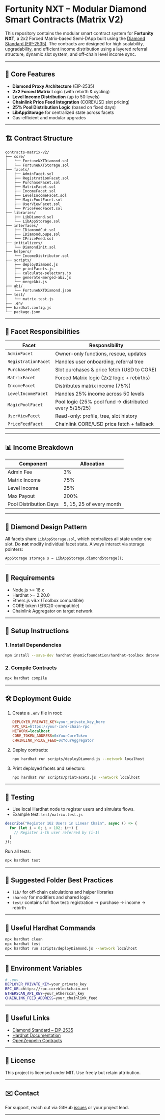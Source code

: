 # Fortunity NXT – Modular Diamond Smart Contracts (Matrix V2)

This repository contains the modular smart contract system for **Fortunity NXT**, a 2x2 Forced Matrix-based Semi-DApp built using the [Diamond Standard (EIP-2535)](https://eips.ethereum.org/EIPS/eip-2535). The contracts are designed for high scalability, upgradability, and efficient income distribution using a layered referral structure, dynamic slot system, and off-chain level income sync.

---

## 🔗 Core Features

- **Diamond Proxy Architecture** (EIP-2535)
- **2x2 Forced Matrix** Logic (with rebirth & cycling)
- **Level Income Distribution** (up to 50 levels)
- **Chainlink Price Feed Integration** (CORE/USD slot pricing)
- **25% Pool Distribution Logic** (based on fixed days)
- **LibAppStorage** for centralized state across facets
- Gas-efficient and modular upgrades

---

## 🏗️ Contract Structure

```
contracts-matrix-v2/
├── core/
│   └── FortuneNXTDiamond.sol
│   └── FortuneNXTStorage.sol
├── facets/
│   ├── AdminFacet.sol
│   ├── RegistrationFacet.sol
│   ├── PurchaseFacet.sol
│   ├── MatrixFacet.sol
│   ├── IncomeFacet.sol
│   ├── LevelIncomeFacet.sol
│   ├── MagicPoolFacet.sol
│   ├── UserViewFacet.sol
│   └── PriceFeedFacet.sol
├── libraries/
│   ├── LibDiamond.sol
│   └── LibAppStorage.sol
├── interfaces/
│   ├── IDiamondCut.sol
│   ├── IDiamondLoupe.sol
│   └── IPriceFeed.sol
├── initializers/
│   └── DiamondInit.sol
├── helpers/
│   └── IncomeDistributor.sol
├── scripts/
│   ├── deployDiamond.js
│   ├── printFacets.js
│   ├── calculate-selectors.js
│   ├── generate-merged-abi.js
│   └── mergeAbi.js
├── abi/
│   └── FortuneNXTDiamond.json
├── test/
│   └── matrix.test.js
├── .env
├── hardhat.config.js
└── package.json
```

---

## 📖 Facet Responsibilities

| Facet               | Responsibility                                         |
| ------------------- | ------------------------------------------------------ |
| `AdminFacet`        | Owner-only functions, rescue, updates                  |
| `RegistrationFacet` | Handles user onboarding, referral tree                 |
| `PurchaseFacet`     | Slot purchases & price fetch (USD to CORE)             |
| `MatrixFacet`       | Forced Matrix logic (2x2 logic + rebirths)             |
| `IncomeFacet`       | Distributes matrix income (75%)                        |
| `LevelIncomeFacet`  | Handles 25% income across 50 levels                    |
| `MagicPoolFacet`    | Pool logic (25% pool fund → distributed every 5/15/25) |
| `UserViewFacet`     | Read-only: profile, tree, slot history                 |
| `PriceFeedFacet`    | Chainlink CORE/USD price fetch + fallback              |

---

## 📊 Income Breakdown

| Component              | Allocation               |
| ---------------------- | ------------------------ |
| Admin Fee              | 3%                       |
| Matrix Income          | 75%                      |
| Level Income           | 25%                      |
| Max Payout             | 200%                     |
| Pool Distribution Days | 5, 15, 25 of every month |

---

## 🧩 Diamond Design Pattern

All facets share `LibAppStorage.sol`, which centralizes all state under one slot. Do **not** modify individual facet state. Always interact via storage pointers:

```solidity
AppStorage storage s = LibAppStorage.diamondStorage();
```

---

## 🧾 Requirements

- Node.js >= 18.x
- Hardhat >= 2.20.0
- Ethers.js v6.x (Toolbox compatible)
- CORE token (ERC20-compatible)
- Chainlink Aggregator on target network

---

## 🚀 Setup Instructions

### 1. Install Dependencies

```bash
npm install --save-dev hardhat @nomicfoundation/hardhat-toolbox dotenv
```

### 2. Compile Contracts

```bash
npx hardhat compile
```

---

## 🛠️ Deployment Guide

1. Create a `.env` file in root:

   ```ini
   DEPLOYER_PRIVATE_KEY=your_private_key_here
   RPC_URL=https://your-core-chain-rpc
   NETWORK=localhost
   CORE_TOKEN_ADDRESS=0xYourCoreToken
   CHAINLINK_PRICE_FEED=0xYourAggregator
   ```

2. Deploy contracts:

   ```bash
   npx hardhat run scripts/deployDiamond.js --network localhost
   ```

3. Print deployed facets and selectors:

   ```bash
   npx hardhat run scripts/printFacets.js --network localhost
   ```

---

## 🧪 Testing

- Use local Hardhat node to register users and simulate flows.
- Example test: `test/matrix.test.js`

```js
describe("Register 102 Users in Linear Chain", async () => {
  for (let i = 0; i < 102; i++) {
    // Register i-th user referred by (i-1)
  }
});
```

Run all tests:

```bash
npx hardhat test
```

---

## 📂 Suggested Folder Best Practices

- `lib/` for off-chain calculations and helper libraries
- `shared/` for modifiers and shared logic
- `test/` contains full flow test: registration → purchase → income → rebirth

---

## 📌 Useful Hardhat Commands

```bash
npx hardhat clean
npx hardhat test
npx hardhat run scripts/deployDiamond.js --network localhost
```

---

## 📄 Environment Variables

```bash
# .env
DEPLOYER_PRIVATE_KEY=your_private_key
RPC_URL=https://rpc.coreblockchain.net
ETHERSCAN_API_KEY=your_etherscan_key
CHAINLINK_FEED_ADDRESS=your_chainlink_feed
```

---

## 🔗 Useful Links

- [Diamond Standard – EIP-2535](https://eips.ethereum.org/EIPS/eip-2535)
- [Hardhat Documentation](https://hardhat.org/docs)
- [OpenZeppelin Contracts](https://docs.openzeppelin.com/contracts/)

---

## 🔐 License

This project is licensed under MIT. Use freely but retain attribution.

---

## ✉️ Contact

For support, reach out via GitHub [issues](https://github.com/gntechno/contracts-matrix-v2/issues) or your project lead.

---
